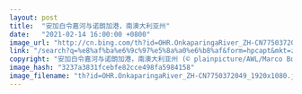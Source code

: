```yaml
---
layout: post
title:  "安加白令嘉河与诺朗加港，南澳大利亚州"
date:   "2021-02-14 16:00:00 +0800"
image_url: "http://cn.bing.com/th?id=OHR.OnkaparingaRiver_ZH-CN7750372049_1920x1080.jpg&rf=LaDigue_1920x1080.jpg&pid=hp"
link: "/search?q=%e8%af%ba%e6%9c%97%e5%8a%a0%e6%b8%af&form=hpcapt&mkt=zh-cn"
copyright: "安加白令嘉河与诺朗加港，南澳大利亚州 (© plainpicture/AWL/Marco Bottigelli)"
image_hash: "3237a3831fcebfe82cce498fa5984158"
image_filename: "th?id=OHR.OnkaparingaRiver_ZH-CN7750372049_1920x1080.jpg&rf=LaDigue_1920x1080.jpg&pid=hp"
---
```

